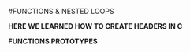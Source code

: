 #FUNCTIONS & NESTED LOOPS

**HERE WE LEARNED HOW TO CREATE HEADERS IN C**

**FUNCTIONS PROTOTYPES**
